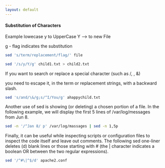 ```yaml
---
layout: default
---
```

#### Substitution of Characters

Example lowecase y to UpperCase Y --> to new File

g - flag indicates the substitution

  ```sh
  sed 's/term/replacement/flag/' file

  sed '/s/y/Y/g' child1.txt > child2.txt
  ```

If you want to search or replace a special character (such as /, \, &) 

you need to escape it, in the term or replacement strings, with a backward slash.

 ```sh
 sed 's/and/\&/g;s/^I/You/g' ahappychild.txt 
 ```

Another use of sed is showing (or deleting) a chosen portion of a file.
In the following example, we will display the first 5 lines of /var/log/messages from Jun 8.
 ```sh
 sed -n '/^Jan 8/ p' /var/log/massages | sed -n 1,5p
 ```

Finally, it can be useful while inspecting scripts or configuration files to inspect the code itself and leave out comments. The following sed one-liner deletes (d) blank lines or those starting with # (the | character indicates a boolean OR between the two regular expressions).
 ```sh
 sed '/^#\|^$/d' apache2.conf
 ```
